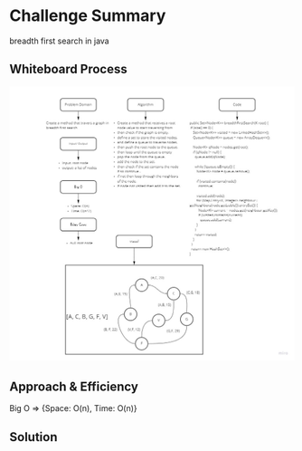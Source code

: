 # Challenge Summary
<!-- Description of the challenge -->
breadth first search in java

## Whiteboard Process
<!-- Embedded whiteboard image -->
![BTS](graph-breadth-first.jpg)

## Approach & Efficiency
<!-- What approach did you take? Why? What is the Big O space/time for this approach? -->
Big O => {Space: O(n), Time: O(n)}

## Solution
<!-- Show how to run your code, and examples of it in action -->
